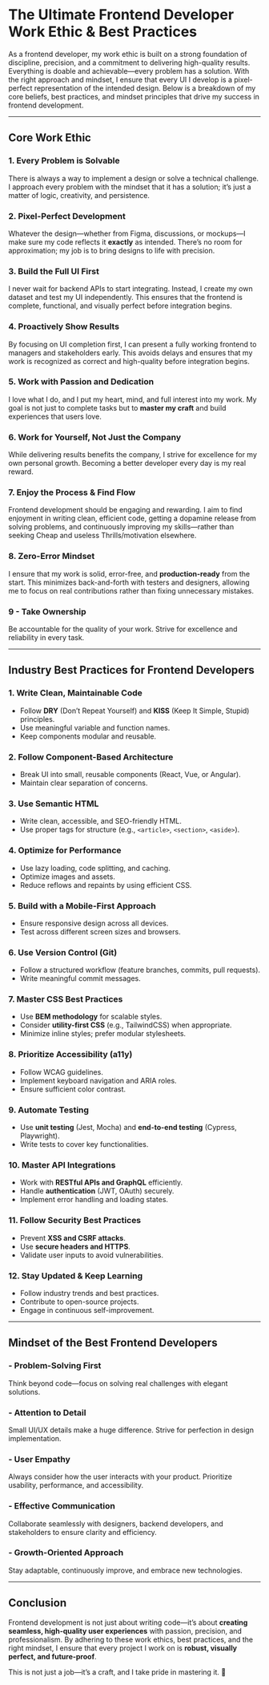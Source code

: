 # **The Ultimate Frontend Developer Work Ethic & Best Practices**

As a frontend developer, my work ethic is built on a strong foundation of discipline, precision, and a commitment to delivering high-quality results. Everything is doable and achievable—every problem has a solution. With the right approach and mindset, I ensure that every UI I develop is a pixel-perfect representation of the intended design. Below is a breakdown of my core beliefs, best practices, and mindset principles that drive my success in frontend development.

---

## **Core Work Ethic**

### 1. **Every Problem is Solvable**  
There is always a way to implement a design or solve a technical challenge. I approach every problem with the mindset that it has a solution; it’s just a matter of logic, creativity, and persistence.

### 2. **Pixel-Perfect Development**  
Whatever the design—whether from Figma, discussions, or mockups—I make sure my code reflects it **exactly** as intended. There’s no room for approximation; my job is to bring designs to life with precision.

### 3. **Build the Full UI First**  
I never wait for backend APIs to start integrating. Instead, I create my own dataset and test my UI independently. This ensures that the frontend is complete, functional, and visually perfect before integration begins.

### 4. **Proactively Show Results**  
By focusing on UI completion first, I can present a fully working frontend to managers and stakeholders early. This avoids delays and ensures that my work is recognized as correct and high-quality before integration begins.

### 5. **Work with Passion and Dedication**  
I love what I do, and I put my heart, mind, and full interest into my work. My goal is not just to complete tasks but to **master my craft** and build experiences that users love.

### 6. **Work for Yourself, Not Just the Company**  
While delivering results benefits the company, I strive for excellence for my own personal growth. Becoming a better developer every day is my real reward.

### 7. **Enjoy the Process & Find Flow**  
Frontend development should be engaging and rewarding. I aim to find enjoyment in writing clean, efficient code, getting a dopamine release from solving problems, and continuously improving my skills—rather than seeking Cheap and useless Thrills/motivation elsewhere.

### 8. **Zero-Error Mindset**  
I ensure that my work is solid, error-free, and **production-ready** from the start. This minimizes back-and-forth with testers and designers, allowing me to focus on real contributions rather than fixing unnecessary mistakes.

### 9 - **Take Ownership**  
Be accountable for the quality of your work. Strive for excellence and reliability in every task.

---

## **Industry Best Practices for Frontend Developers**

### **1. Write Clean, Maintainable Code**  
- Follow **DRY** (Don’t Repeat Yourself) and **KISS** (Keep It Simple, Stupid) principles.
- Use meaningful variable and function names.
- Keep components modular and reusable.

### **2. Follow Component-Based Architecture**  
- Break UI into small, reusable components (React, Vue, or Angular).
- Maintain clear separation of concerns.

### **3. Use Semantic HTML**  
- Write clean, accessible, and SEO-friendly HTML.
- Use proper tags for structure (e.g., `<article>`, `<section>`, `<aside>`).

### **4. Optimize for Performance**  
- Use lazy loading, code splitting, and caching.
- Optimize images and assets.
- Reduce reflows and repaints by using efficient CSS.

### **5. Build with a Mobile-First Approach**  
- Ensure responsive design across all devices.
- Test across different screen sizes and browsers.

### **6. Use Version Control (Git)**  
- Follow a structured workflow (feature branches, commits, pull requests).
- Write meaningful commit messages.

### **7. Master CSS Best Practices**  
- Use **BEM methodology** for scalable styles.
- Consider **utility-first CSS** (e.g., TailwindCSS) when appropriate.
- Minimize inline styles; prefer modular stylesheets.

### **8. Prioritize Accessibility (a11y)**  
- Follow WCAG guidelines.
- Implement keyboard navigation and ARIA roles.
- Ensure sufficient color contrast.

### **9. Automate Testing**  
- Use **unit testing** (Jest, Mocha) and **end-to-end testing** (Cypress, Playwright).
- Write tests to cover key functionalities.

### **10. Master API Integrations**  
- Work with **RESTful APIs and GraphQL** efficiently.
- Handle **authentication** (JWT, OAuth) securely.
- Implement error handling and loading states.

### **11. Follow Security Best Practices**  
- Prevent **XSS and CSRF attacks**.
- Use **secure headers and HTTPS**.
- Validate user inputs to avoid vulnerabilities.

### **12. Stay Updated & Keep Learning**  
- Follow industry trends and best practices.
- Contribute to open-source projects.
- Engage in continuous self-improvement.

---

## **Mindset of the Best Frontend Developers**

### - **Problem-Solving First**  
Think beyond code—focus on solving real challenges with elegant solutions.

### - **Attention to Detail**  
Small UI/UX details make a huge difference. Strive for perfection in design implementation.

### - **User Empathy**  
Always consider how the user interacts with your product. Prioritize usability, performance, and accessibility.

### - **Effective Communication**  
Collaborate seamlessly with designers, backend developers, and stakeholders to ensure clarity and efficiency.

### - **Growth-Oriented Approach**  
Stay adaptable, continuously improve, and embrace new technologies.



---

## **Conclusion**
Frontend development is not just about writing code—it’s about **creating seamless, high-quality user experiences** with passion, precision, and professionalism. By adhering to these work ethics, best practices, and the right mindset, I ensure that every project I work on is **robust, visually perfect, and future-proof**.

This is not just a job—it’s a craft, and I take pride in mastering it. 🚀

